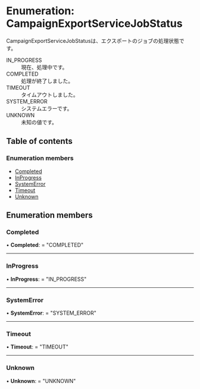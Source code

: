# Enumeration: CampaignExportServiceJobStatus


<div lang=\"ja\">CampaignExportServiceJobStatusは、エクスポートのジョブの処理状態です。</div>  <dl class=term>   <dt class=\"term__item\">IN_PROGRESS</dt>   <dd class=\"term__desc\"><span lang=\"ja\">現在、処理中です。</span></dd>   <dt class=\"term__item\">COMPLETED</dt>   <dd class=\"term__desc\"><span lang=\"ja\">処理が終了しました。</span></dd>   <dt class=\"term__item\">TIMEOUT</dt>   <dd class=\"term__desc\"><span lang=\"ja\">タイムアウトしました。</span></dd>   <dt class=\"term__item\">SYSTEM_ERROR</dt>   <dd class=\"term__desc\"><span lang=\"ja\">システムエラーです。</span></dd>   <dt class=\"term__item\">UNKNOWN</dt>   <dd class=\"term__desc\"><span lang=\"ja\">未知の値です。</span></dd> </dl>

## Table of contents

### Enumeration members

- [Completed](campaignexportservicejobstatus.md#completed)
- [InProgress](campaignexportservicejobstatus.md#inprogress)
- [SystemError](campaignexportservicejobstatus.md#systemerror)
- [Timeout](campaignexportservicejobstatus.md#timeout)
- [Unknown](campaignexportservicejobstatus.md#unknown)

## Enumeration members

### Completed

• **Completed**: = "COMPLETED"

___

### InProgress

• **InProgress**: = "IN\_PROGRESS"

___

### SystemError

• **SystemError**: = "SYSTEM\_ERROR"

___

### Timeout

• **Timeout**: = "TIMEOUT"

___

### Unknown

• **Unknown**: = "UNKNOWN"
